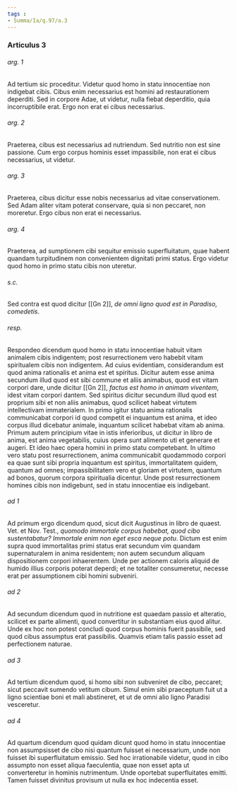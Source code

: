 ```yaml
---
tags : 
- Summa/Ia/q.97/a.3
---
```


### Articulus 3

###### arg. 1
Ad tertium sic proceditur. Videtur quod homo in statu innocentiae non indigebat cibis. Cibus enim necessarius est homini ad restaurationem deperditi. Sed in corpore Adae, ut videtur, nulla fiebat deperditio, quia incorruptibile erat. Ergo non erat ei cibus necessarius.

###### arg. 2
Praeterea, cibus est necessarius ad nutriendum. Sed nutritio non est sine passione. Cum ergo corpus hominis esset impassibile, non erat ei cibus necessarius, ut videtur.

###### arg. 3
Praeterea, cibus dicitur esse nobis necessarius ad vitae conservationem. Sed Adam aliter vitam poterat conservare, quia si non peccaret, non moreretur. Ergo cibus non erat ei necessarius.

###### arg. 4
Praeterea, ad sumptionem cibi sequitur emissio superfluitatum, quae habent quandam turpitudinem non convenientem dignitati primi status. Ergo videtur quod homo in primo statu cibis non uteretur.

###### s.c.
Sed contra est quod dicitur [[Gn 2]], *de omni ligno quod est in Paradiso, comedetis*.

###### resp.
Respondeo dicendum quod homo in statu innocentiae habuit vitam animalem cibis indigentem; post resurrectionem vero habebit vitam spiritualem cibis non indigentem. Ad cuius evidentiam, considerandum est quod anima rationalis et anima est et spiritus. Dicitur autem esse anima secundum illud quod est sibi commune et aliis animabus, quod est vitam corpori dare, unde dicitur [[Gn 2]], *factus est homo in animam viventem*, idest vitam corpori dantem. Sed spiritus dicitur secundum illud quod est proprium sibi et non aliis animabus, quod scilicet habeat virtutem intellectivam immaterialem. In primo igitur statu anima rationalis communicabat corpori id quod competit ei inquantum est anima, et ideo corpus illud dicebatur animale, inquantum scilicet habebat vitam ab anima. Primum autem principium vitae in istis inferioribus, ut dicitur in libro de anima, est anima vegetabilis, cuius opera sunt alimento uti et generare et augeri. Et ideo haec opera homini in primo statu competebant. In ultimo vero statu post resurrectionem, anima communicabit quodammodo corpori ea quae sunt sibi propria inquantum est spiritus, immortalitatem quidem, quantum ad omnes; impassibilitatem vero et gloriam et virtutem, quantum ad bonos, quorum corpora spiritualia dicentur. Unde post resurrectionem homines cibis non indigebunt, sed in statu innocentiae eis indigebant.

###### ad 1
Ad primum ergo dicendum quod, sicut dicit Augustinus in libro de quaest. Vet. et Nov. Test., *quomodo immortale corpus habebat, quod cibo sustentabatur? Immortale enim non eget esca neque potu*. Dictum est enim supra quod immortalitas primi status erat secundum vim quandam supernaturalem in anima residentem; non autem secundum aliquam dispositionem corpori inhaerentem. Unde per actionem caloris aliquid de humido illius corporis poterat deperdi; et ne totaliter consumeretur, necesse erat per assumptionem cibi homini subveniri.

###### ad 2
Ad secundum dicendum quod in nutritione est quaedam passio et alteratio, scilicet ex parte alimenti, quod convertitur in substantiam eius quod alitur. Unde ex hoc non potest concludi quod corpus hominis fuerit passibile, sed quod cibus assumptus erat passibilis. Quamvis etiam talis passio esset ad perfectionem naturae.

###### ad 3
Ad tertium dicendum quod, si homo sibi non subveniret de cibo, peccaret; sicut peccavit sumendo vetitum cibum. Simul enim sibi praeceptum fuit ut a ligno scientiae boni et mali abstineret, et ut de omni alio ligno Paradisi vesceretur.

###### ad 4
Ad quartum dicendum quod quidam dicunt quod homo in statu innocentiae non assumpsisset de cibo nisi quantum fuisset ei necessarium, unde non fuisset ibi superfluitatum emissio. Sed hoc irrationabile videtur, quod in cibo assumpto non esset aliqua faeculentia, quae non esset apta ut converteretur in hominis nutrimentum. Unde oportebat superfluitates emitti. Tamen fuisset divinitus provisum ut nulla ex hoc indecentia esset.

